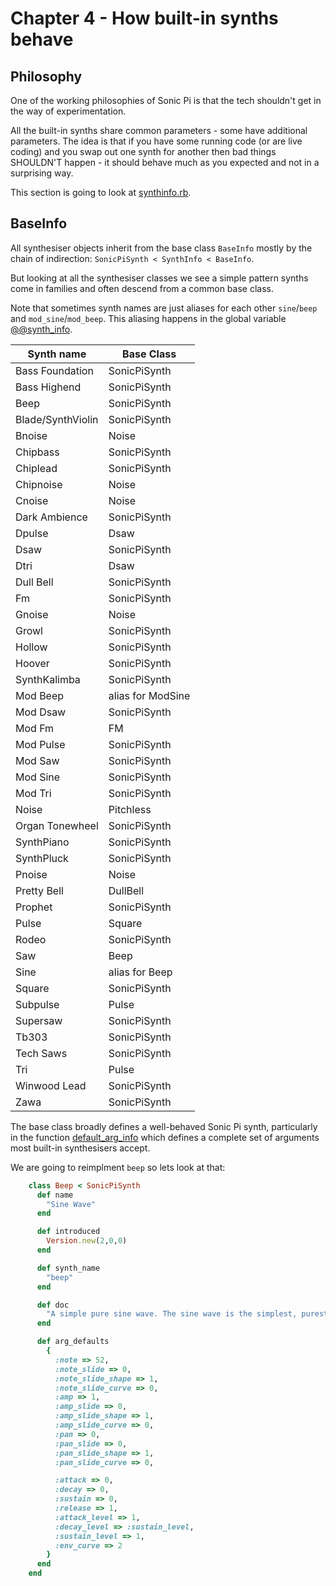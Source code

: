 # Chapter 4 - How built-in synths behave

## Philosophy

One of the working philosophies of Sonic Pi is that the tech shouldn't get in the way of experimentation.

All the built-in synths share common parameters - some have additional parameters. The idea is that if you have some running code (or are live coding) and you swap out one synth for another then bad things SHOULDN'T happen - it should behave much as you expected and not in a surprising way.

This section is going to look at [synthinfo.rb](https://github.com/sonic-pi-net/sonic-pi/blob/710107fe22c5977b9fa5e83b71e30f847610e240/app/server/ruby/lib/sonicpi/synths/synthinfo.rb).

## BaseInfo

All synthesiser objects inherit from the base class `BaseInfo` mostly by the chain of indirection: `SonicPiSynth < SynthInfo < BaseInfo`.

But looking at all the synthesiser classes we see a simple pattern synths come in families and often descend from a common base class.

Note that sometimes synth names are just aliases for each other `sine`/`beep` and `mod_sine`/`mod_beep`. This aliasing happens in the global variable [@@synth_info](https://github.com/sonic-pi-net/sonic-pi/blob/710107fe22c5977b9fa5e83b71e30f847610e240/app/server/ruby/lib/sonicpi/synths/synthinfo.rb#L8118).

| Synth name        | Base Class        |
|-------------------|-------------------|
| Bass Foundation   | SonicPiSynth      |
| Bass Highend      | SonicPiSynth      |
| Beep              | SonicPiSynth      |
| Blade/SynthViolin | SonicPiSynth      |
| Bnoise            | Noise             |
| Chipbass          | SonicPiSynth      |
| Chiplead          | SonicPiSynth      |
| Chipnoise         | Noise             |
| Cnoise            | Noise             |
| Dark Ambience     | SonicPiSynth      |
| Dpulse            | Dsaw              |
| Dsaw              | SonicPiSynth      |
| Dtri              | Dsaw              |
| Dull Bell         | SonicPiSynth      |
| Fm                | SonicPiSynth      |
| Gnoise            | Noise             |
| Growl             | SonicPiSynth      |
| Hollow            | SonicPiSynth      |
| Hoover            | SonicPiSynth      |
| SynthKalimba      | SonicPiSynth      |
| Mod Beep          | alias for ModSine |
| Mod Dsaw          | SonicPiSynth      |
| Mod Fm            | FM                |
| Mod Pulse         | SonicPiSynth      |
| Mod Saw           | SonicPiSynth      |
| Mod Sine          | SonicPiSynth      |
| Mod Tri           | SonicPiSynth      |
| Noise             | Pitchless         |
| Organ Tonewheel   | SonicPiSynth      |
| SynthPiano        | SonicPiSynth      |
| SynthPluck        | SonicPiSynth      |
| Pnoise            | Noise             |
| Pretty Bell       | DullBell          |
| Prophet           | SonicPiSynth      |
| Pulse             | Square            |
| Rodeo             | SonicPiSynth      |
| Saw               | Beep              |
| Sine              | alias for Beep    |
| Square            | SonicPiSynth      |
| Subpulse          | Pulse             |
| Supersaw          | SonicPiSynth      |
| Tb303             | SonicPiSynth      |
| Tech Saws         | SonicPiSynth      |
| Tri               | Pulse             |
| Winwood Lead      | SonicPiSynth      |
| Zawa              | SonicPiSynth      |

The base class broadly defines a well-behaved Sonic Pi synth, particularly in the function [default_arg_info](https://github.com/sonic-pi-net/sonic-pi/blob/710107fe22c5977b9fa5e83b71e30f847610e240/app/server/ruby/lib/sonicpi/synths/synthinfo.rb#L329) which defines a complete set of arguments most built-in synthesisers accept.

We are going to reimplment `beep` so lets look at that:

```ruby
    class Beep < SonicPiSynth
      def name
        "Sine Wave"
      end

      def introduced
        Version.new(2,0,0)
      end

      def synth_name
        "beep"
      end

      def doc
        "A simple pure sine wave. The sine wave is the simplest, purest sound there is and is the fundamental building block of all noise. The mathematician Fourier demonstrated that any sound could be built out of a number of sine waves (the more complex the sound, the more sine waves needed). Have a play combining a number of sine waves to design your own sounds!"
      end

      def arg_defaults
        {
          :note => 52,
          :note_slide => 0,
          :note_slide_shape => 1,
          :note_slide_curve => 0,
          :amp => 1,
          :amp_slide => 0,
          :amp_slide_shape => 1,
          :amp_slide_curve => 0,
          :pan => 0,
          :pan_slide => 0,
          :pan_slide_shape => 1,
          :pan_slide_curve => 0,

          :attack => 0,
          :decay => 0,
          :sustain => 0,
          :release => 1,
          :attack_level => 1,
          :decay_level => :sustain_level,
          :sustain_level => 1,
          :env_curve => 2
        }
      end
    end
```

